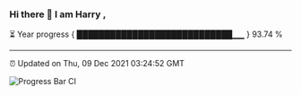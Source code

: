 ### Hi there 👋 I am Harry , 

⏳ Year progress { ████████████████████████████▁▁ } 93.74 %

---

⏰ Updated on Thu, 09 Dec 2021 03:24:52 GMT

![Progress Bar CI](https://github.com/duykhang68/duykhang68/workflows/Progress%20Bar%20CI/badge.svg)
